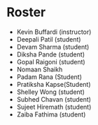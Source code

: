 # Roster

* Kevin Buffardi (instructor)
* Deepali Patil (student)
* Devam Sharma (student)
* Diksha Pande (student)
* Gopal Raigoni (student)
* Nomaan Shaikh
* Padam Rana (Student)
* Pratiksha Kapse(Student)
* Shelley Wong (student)
* Subhed Chavan (student)
* Sujeet Hiremath (student)
* Zaiba Fathima (student)
